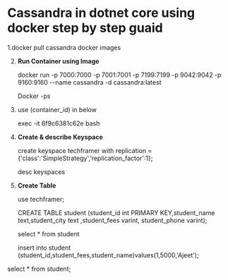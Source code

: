 # Cassandra in dotnet core using docker step by step guaid

1.docker pull cassandra
     docker images

2. **Run Container using Image**

   docker run -p 7000:7000 -p 7001:7001 -p 7199:7199 -p 9042:9042 -p 9160:9160 --name cassandra -d cassandra:latest
   
   Docker -ps
3.  use (container_id) in below  

     exec -it  6f9c6381c62e bash
     
4. **Create & describe Keyspace**

     create keyspace techframer with replication    ={'class':'SimpleStrategy','replication_factor':1};
     
     desc keyspaces

5. **Create Table**

    use techframer;
    
    CREATE TABLE student (student_id int PRIMARY KEY,student_name text,student_city text ,student_fees varint, student_phone varint);
    
    select * from student
    
     insert into student (student_id,student_fees,student_name)values(1,5000,'Ajeet');
     
  select * from student;
  
  
 
